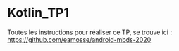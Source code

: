 # Kotlin_TP1

Toutes les instructions pour réaliser ce TP, se trouve ici : https://github.com/eamosse/android-mbds-2020
